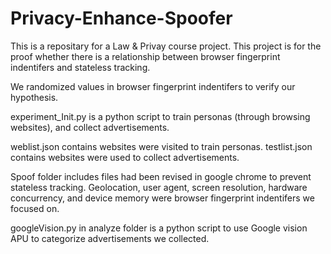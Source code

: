 # Privacy-Enhance-Spoofer
This is a repositary for a Law & Privay course project. This project is for the proof whether there is a relationship between browser fingerprint indentifers and stateless tracking.

We randomized values in browser fingerprint indentifers to verify our hypothesis.

experiment_Init.py is a python script to train personas (through browsing websites), and collect advertisements.

weblist.json contains websites were visited to train personas. testlist.json contains websites were used to collect advertisements.

Spoof folder includes files had been revised in google chrome to prevent stateless tracking. Geolocation, user agent, screen resolution, hardware concurrency, and device memory were browser fingerprint indentifers we focused on.

googleVision.py in analyze folder is a python script to use Google vision APU to categorize advertisements we collected.
